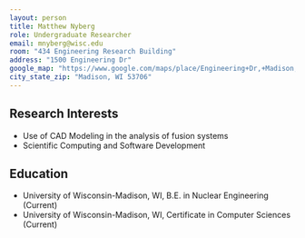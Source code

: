 ```yaml
---
layout: person
title: Matthew Nyberg
role: Undergraduate Researcher
email: mnyberg@wisc.edu
room: "434 Engineering Research Building"
address: "1500 Engineering Dr"
google_map: "https://www.google.com/maps/place/Engineering+Dr,+Madison,+WI+53706/@43.0722638,-89.4132024,17z/data=!4m5!3m4!1s0x8807acc6ec542427:0x8e97163cfd1719a0!8m2!3d43.0722638!4d-89.4110137"
city_state_zip: "Madison, WI 53706"
---
```



## Research Interests

* Use of CAD Modeling in the analysis of fusion systems 
* Scientific Computing and Software Development


## Education 

* University of Wisconsin-Madison, WI, B.E. in Nuclear Engineering (Current)
* University of Wisconsin-Madison, WI, Certificate in Computer Sciences (Current)


